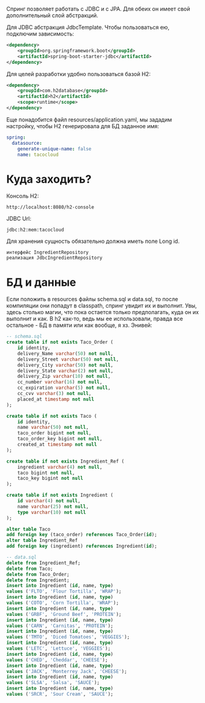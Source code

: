 Спринг позволяет работать с JDBC и с JPA. Для обеих он имеет свой дополнительный слой абстракций.

Для JDBC абстракция JdbcTemplate. Чтобы пользоваться ею, подключим зависимость:

```xml
<dependency>
	<groupId>org.springframework.boot</groupId>
	<artifactId>spring-boot-starter-jdbc</artifactId>
</dependency>
```

Для целей разработки удобно пользоваться базой H2:

```xml
<dependency>
	<groupId>com.h2database</groupId>
	<artifactId>h2</artifactId>
	<scope>runtime</scope>
</dependency>
```

Еще понадобится файл resources/application.yaml, мы зададим настройку, чтобы H2 генерировала для БД заданное имя:

```yaml
spring:
  datasource:
    generate-unique-name: false
    name: tacocloud
```



# Куда заходить?

Консоль H2:

```
http://localhost:8080/h2-console
```

JDBC Url:

```
jdbc:h2:mem:tacocloud
```





Для хранения сущность обязательно должна иметь поле Long id.

```
интерфейс IngredientRepository
реализация JdbcIngredientRepository
```





# БД и данные

Если положить в resources файлы schema.sql и data.sql, то после компиляции они попадут в classpath, спринг увидит их и выполнит. Увы, здесь столько магии, что пока остается только предполагать, куда он их выполнит и как. В h2 как-то, ведь мы ее использовали, правда все остальное - БД в памяти или как вообще, я хз. Энивей:

```sql
-- schema.sql
create table if not exists Taco_Order (
    id identity,
    delivery_Name varchar(50) not null,
    delivery_Street varchar(50) not null,
    delivery_City varchar(50) not null,
    delivery_State varchar(2) not null,
    delivery_Zip varchar(10) not null,
    cc_number varchar(16) not null,
    cc_expiration varchar(5) not null,
    cc_cvv varchar(3) not null,
    placed_at timestamp not null
);

create table if not exists Taco (
    id identity,
    name varchar(50) not null,
    taco_order bigint not null,
    taco_order_key bigint not null,
    created_at timestamp not null
);

create table if not exists Ingredient_Ref (
    ingredient varchar(4) not null,
    taco bigint not null,
    taco_key bigint not null
);

create table if not exists Ingredient (
    id varchar(4) not null,
    name varchar(25) not null,
    type varchar(10) not null
);

alter table Taco
add foreign key (taco_order) references Taco_Order(id);
alter table Ingredient_Ref
add foreign key (ingredient) references Ingredient(id);
```

```sql
-- data.sql
delete from Ingredient_Ref;
delete from Taco;
delete from Taco_Order;
delete from Ingredient;
insert into Ingredient (id, name, type)
values ('FLTO', 'Flour Tortilla', 'WRAP');
insert into Ingredient (id, name, type)
values ('COTO', 'Corn Tortilla', 'WRAP');
insert into Ingredient (id, name, type)
values ('GRBF', 'Ground Beef', 'PROTEIN');
insert into Ingredient (id, name, type)
values ('CARN', 'Carnitas', 'PROTEIN');
insert into Ingredient (id, name, type)
values ('TMTO', 'Diced Tomatoes', 'VEGGIES');
insert into Ingredient (id, name, type)
values ('LETC', 'Lettuce', 'VEGGIES');
insert into Ingredient (id, name, type)
values ('CHED', 'Cheddar', 'CHEESE');
insert into Ingredient (id, name, type)
values ('JACK', 'Monterrey Jack', 'CHEESE');
insert into Ingredient (id, name, type)
values ('SLSA', 'Salsa', 'SAUCE');
insert into Ingredient (id, name, type)
values ('SRCR', 'Sour Cream', 'SAUCE');
```

